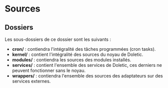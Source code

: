 # Sources

## Dossiers

Les sous-dossiers de ce dossier sont les suivants :

- **cron/** : contiendra l'intégralité des tâches programmées (cron tasks).
- **kernel/** : contient l'intégralité des sources du noyau de Doletic.
- **modules/** : contiendra les sources des modules installés.
- **services/** : contient l'ensemble des services de Doletic, ces derniers ne peuvent fonctionner sans le noyau.
- **wrappers/** : contiendra l'ensemble des sources des adaptateurs sur des services externes.